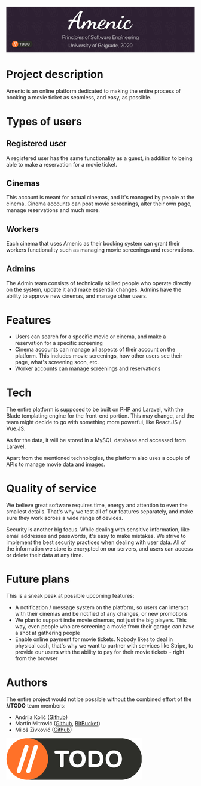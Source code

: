 ![Banner](imgs/github/banner.jpg)
# Project description
Amenic is an online platform dedicated to making the entire process of booking a movie ticket as seamless, and easy, as possible.

# Types of users
## Registered user
A registered user has the same functionality as a guest, in addition to being able to make a reservation for a movie ticket.

## Cinemas
This account is meant for actual cinemas, and it's managed by people at the cinema. Cinema accounts can post movie screenings, alter their own page, manage reservations and much more.

## Workers
Each cinema that uses Amenic as their booking system can grant their workers functionality such as managing movie screenings and reservations.

## Admins
The Admin team consists of technically skilled people who operate directly on the system, update it and make essential changes. Admins have the ability to approve new cinemas, and manage other users.

# Features
* Users can search for a specific movie or cinema, and make a reservation for a specific screening
* Cinema accounts can manage all aspects of their account on the platform. This includes movie screenings, how other users see their page, what's screening soon, etc.
* Worker accounts can manage screenings and reservations

# Tech
The entire platform is supposed to be built on PHP and Laravel, with the Blade templating engine for the front-end portion. This may change, and the team might decide to go with something more powerful, like React.JS / Vue.JS.

As for the data, it will be stored in a MySQL database and accessed from Laravel.

Apart from the mentioned technologies, the platform also uses a couple of APIs to manage movie data and images.

# Quality of service
We believe great software requires time, energy and attention to even the smallest details. That's why we test all of our features separately, and make sure they work across a wide range of devices.

Security is another big focus. While dealing with sensitive information, like email addresses and passwords, it's easy to make mistakes. We strive to implement the best security practices when dealing with user data. All of the information we store is encrypted on our servers, and users can access or delete their data at any time.

# Future plans
This is a sneak peak at possible upcoming features:
* A notification / message system on the platform, so users can interact with their cinemas and be notified of any changes, or new promotions
* We plan to support indie movie cinemas, not just the big players. This way, even people who are screening a movie from their garage can have a shot at gathering people
* Enable online payment for movie tickets. Nobody likes to deal in physical cash, that's why we want to partner with services like Stripe, to provide our users with the ability to pay for their movie tickets - right from the browser

# Authors
The entire project would not be possible without the combined effort of the **//TODO** team members:
* Andrija Kolić ([Github](https://github.com/k0lic))
* Martin Mitrović ([Github](https://github.com/Rpsaman13000), [BitBucket](https://bitbucket.org/Maximious/))
* Miloš Živković ([Github](https://github.com/zivkovicmilos))

![Logo](imgs/github/TODO_Logo.png)